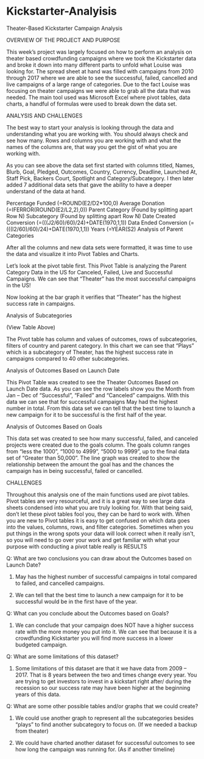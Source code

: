# Kickstarter-Analyisis
Theater-Based Kickstarter Campaign Analysis

OVERVIEW OF THE PROJECT AND PURPOSE

This week’s project was largely focused on how to perform an analysis on theater based crowdfunding campaigns where we took the Kickstarter data and broke it down into many different parts to unfold what Louise was looking for. The spread sheet at hand was filled with campaigns from 2010 through 2017 where we are able to see the successful, failed, cancelled and live campaigns of a large range of categories. Due to the fact Louise was focusing on theater campaigns we were able to grab all the data that was needed. The main tool used was Microsoft Excel where pivot tables, data charts, a handful of formulas were used to break down the data set.


ANALYSIS AND CHALLENGES

The best way to start your analysis is looking through the data and understanding what you are working with. You should always check and see how many. Rows and columns you are working with and what the names of the columns are, that way you get the gist of what you are working with.  

 

As you can see above the data set first started with columns titled, Names, Blurb, Goal, Pledged, Outcomes, Country, Currency, Deadline, Launched At, Staff Pick, Backers Court, Spotlight and Category/Subcategory.
I then later added 7 additional data sets that gave the ability to have a deeper understand of the data at hand.

Percentage Funded (=ROUND(E2/D2*100,0)
Average Donation (=IFERROR(ROUND(E2/L2,2),0))
Parent Category (Found by splitting apart Row N)
Subcategory (Found by splitting apart Row N)
Date Created Conversion (=(((J2/60)/60)/24)+DATE(1970,1,1))
Data Ended Conversion (=(((I2/60)/60)/24)+DATE(1970,1,1))
Years (=YEAR(S2)
Analysis of Parent Categories

 

After all the columns and new data sets were formatted, it was time to use the data and visualize it into Pivot Tables and Charts. 

Let’s look at the pivot table first. This Pivot Table is analyzing the Parent Category Data in the US for Canceled, Failed, Live and Successful Campaigns. We can see that “Theater” has the most successful campaigns in the US!

Now looking at the bar graph it verifies that “Theater” has the highest success rate in campaigns.























Analysis of Subcategories

 
(View Table Above)

The Pivot table has column and values of outcomes, rows of subcategories, filters of country and parent category. In this chart we can see that “Plays” which is a subcategory of Theater, has the highest success rate in campaigns compared to 40 other subcategories. 

















Analysis of Outcomes Based on Launch Date

 


This Pivot Table was created to see the Theater Outcomes Based on Launch Date data. As you can see the row labels show you the Month from Jan – Dec of “Successful”, “Failed” and “Canceled” campaigns. With this data we can see that for successful campaigns May had the highest number in total. From this data set we can tell that the best time to launch a new campaign for it to be successful is the first half of the year.






















Analysis of Outcomes Based on Goals

 

This data set was created to see how many successful, failed, and canceled projects were created due to the goals column. The goals column ranges from “less the 1000”, “1000 to 4999”, “5000 to 9999”, up to the final data set of “Greater than 50,000”. The line graph was created to show the relationship between the amount the goal has and the chances the campaign has in being successful, failed or cancelled. 


CHALLENGES

Throughout this analysis one of the main functions used are pivot tables. Pivot tables are very resourceful, and it is a great way to see large data sheets condensed into what you are truly looking for. With that being said, don’t let these pivot tables fool you, they can be hard to work with. When you are new to Pivot tables it is easy to get confused on which data goes into the values, columns, rows, and filter categories. Sometimes when you put things in the wrong spots your data will look correct when it really isn't, so you will need to go over your work and get familiar with what your purpose with conducting a pivot table really is
RESULTS

 Q: What are two conclusions you can draw about the Outcomes based on Launch Date?

1.	May has the highest number of successful campaigns in total compared to failed, and cancelled campaigns. 

2.	We can tell that the best time to launch a new campaign for it to be successful would be in the first have of the year.

Q: What can you conclude about the Outcomes based on Goals?

1.	We can conclude that your campaign does NOT have a higher success rate with the more money you put into it. We can see that because it is a crowdfunding Kickstarter you will find more success in a lower budgeted campaign.

Q: What are some limitations of this dataset?

1.	Some limitations of this dataset are that it we have data from 2009 – 2017. That is 8 years between the two and times change every year. You are trying to get investors to invest in a kickstart right after/ during the recession so our success rate may have been higher at the beginning years of this data.

Q: What are some other possible tables and/or graphs that we could create?

1.	We could use another graph to represent all the subcategories besides “plays” to find another subcategory to focus on. (If we needed a backup from theater)

2.	We could have charted another dataset for successful outcomes to see how long the campaign was running for. (As if another timeline) 
